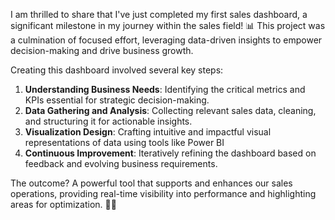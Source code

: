 I am thrilled to share that I've just completed my first sales dashboard, a significant milestone in my journey within the sales field! 📊 This project was a culmination of focused effort, leveraging data-driven insights to empower decision-making and drive business growth.

Creating this dashboard involved several key steps:
1. **Understanding Business Needs**: Identifying the critical metrics and KPIs essential for strategic decision-making.
2. **Data Gathering and Analysis**: Collecting relevant sales data, cleaning, and structuring it for actionable insights.
3. **Visualization Design**: Crafting intuitive and impactful visual representations of data using tools like Power BI
4. **Continuous Improvement**: Iteratively refining the dashboard based on feedback and evolving business requirements.

The outcome? A powerful tool that supports and enhances our sales operations, providing real-time visibility into performance and highlighting areas for optimization. 💼✨
